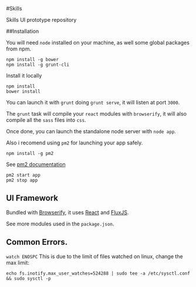 #Skills

Skills UI prototype repository

##Installation

You will need `node` installed on your machine, as well some global packages from npm.

```
npm install -g bower
npm install -g grunt-cli
```

Install it locally

```
npm install
bower install
```

You can launch it with `grunt` doing `grunt serve`, it will listen at port `3000`.

The `grunt` task will compile your `react` modules with `browserify`, it will also compile all the `sass` files into `css`.

Once done, you can launch the standalone node server with `node app`. 

Also i recomend using `pm2` for launching your app safely.

```
npm install -g pm2
```


See [pm2 documentation](https://www.npmjs.com/package/pm2)

```
pm2 start app
pm2 stop app
```

## UI Framework

Bundled with [Browserify](http://browserify.org/), it uses [React](https://facebook.github.io/react/) and [FluxJS](http://facebook.github.io/react/blog/2014/05/06/flux.html).

See more modules used in the `package.json`.

## Common Errors.

`watch ENOSPC`
This is due to the limit of files watched on linux, change the max limit: 

```
echo fs.inotify.max_user_watches=524288 | sudo tee -a /etc/sysctl.conf && sudo sysctl -p
```
